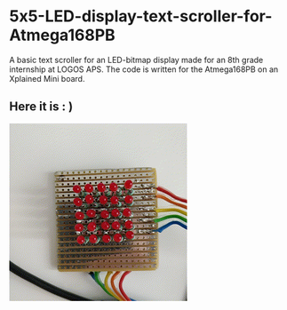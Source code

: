 # 5x5-LED-display-text-scroller-for-Atmega168PB
A basic text scroller for an LED-bitmap display made for an 8th grade internship at LOGOS APS.
The code is written for the Atmega168PB on an Xplained Mini board.

## Here it is : )
![](LED.gif)
